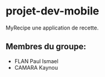 # projet-dev-mobile
MyRecipe une application de recette.

## Membres du groupe:
* FLAN Paul Ismael
* CAMARA Kaynou
